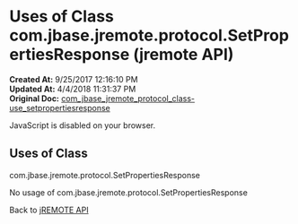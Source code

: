 # Uses of Class com.jbase.jremote.protocol.SetPropertiesResponse (jremote API)

**Created At:** 9/25/2017 12:16:10 PM  
**Updated At:** 4/4/2018 11:31:37 PM  
**Original Doc:** [com_jbase_jremote_protocol_class-use_setpropertiesresponse](https://docs.jbase.com/39271-class-use/com_jbase_jremote_protocol_class-use_setpropertiesresponse)  

<!--<br>    try {<br>        if (location.href.indexOf('is-external=true') == -1) {<br>            parent.document.title="Uses of Class com.jbase.jremote.protocol.SetPropertiesResponse (jremote   API)";<br>        }<br>    }<br>    catch(err) {<br>    }<br>//-->
JavaScript is disabled on your browser.



<!--<br>  allClassesLink = document.getElementById("allclasses\_navbar\_top");<br>  if(window==top) {<br>    allClassesLink.style.display = "block";<br>  }<br>  else {<br>    allClassesLink.style.display = "none";<br>  }<br>  //-->

## Uses of Class
com.jbase.jremote.protocol.SetPropertiesResponse

No usage of com.jbase.jremote.protocol.SetPropertiesResponse

Back to [jREMOTE API](com_jbase_jremote_package-summary)
